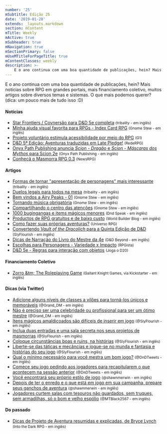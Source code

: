 ```yaml
---
number: '25'
mSubtitle: Edição 25
date: '2019-01-28'
extends: _layouts.markdown
section: mContent
mTitle: Weekly
mActive: true
mSubheader: true
mNavigation: true
mSectionPrimary: false
mUseMTitleForPageTitle: true
mContentClasses: weekly
description: >-
    E o ano continua com uma boa quantidade de publicações, hein? Mais notícias sobre RPG em grandes portais, mais financiamento coletivo, muitos artigos sobre diversos temas e sistemas. O que mais podemos querer? (dica: um pouco mais de tudo isso :D)
---
```

E o ano continua com uma boa quantidade de publicações, hein? Mais notícias sobre RPG em grandes portais, mais financiamento coletivo, muitos artigos sobre diversos temas e sistemas. O que mais podemos querer? (dica: um pouco mais de tudo isso :D)

#### Notícias

- [Star Frontiers / Covnersão para D&D 5e completa] <small>(tribality - em inglês)</small>
- [Minha ajuda visual favorita para RPGs - Index Card RPG] <small>(Gnome Stew - em inglês)</small>
- [Projeto voluntário estimula acessibilidade por meio do RPG] <small>(G1)</small>
- [D&D 5ª Edição: Aventuras traduzidas em Late Pledge!] <small>(RedeRPG)</small>
- [Onyx Path Publishing anuncia _Scion - Dragão_ e _Scion - Máscaras dos Mythos_ para Scion 2e] <small>(Onyx Path Publishing - em inglês)</small>
- [Conheçã o Masmorra RPG 0.3] <small>(NewsRPG)</small>

#### Artigos

- [Formas de tornar "apresentação de personagens" mais interessante] <small>(tribality - em inglês)</small>
- [Duelos legais para todos na mesa] <small>(tribality - em inglês)</small>
- [Bem vindos a Airy Peaks - 01] <small>(Gnome Stew - em inglês)</small>
- [Tornando música obrigatória] <small>(Gnome Stew - em inglês)</small>
- [Compartilhando o centro das atenções] <small>(Gnome Stew - em inglês)</small>
- [1000 bugingangas e items mágicos menores] <small>(Dnd Speak - em inglês)</small>
- [Productos de RPG gratuitos e de baixo custo] <small>(World Builder Blog - em inglês)</small>
- [Como fazer suas próprias aventuras?] <small>(Universo RPG)</small>
- [Convertendo _Vault of the Dracolich_ para a Quinta Edição de D&D] <small>(SlyFlourish - em inglês)</small>
- [Dicas de Narração do Livro do Mestre da 4e] <small>(D&D Beyond - em inglês)</small>
- [Escolhas para Personagens - Variedade x Impacto] <small>(RPGista)</small>
- [D&D 5e - Regras para interação com objetos] <small>(Joga o D20)</small>

#### Financiamento Coletivo

- [Zorro &tm; The Roleplaying Game] <small>(Gallant Knight Games, via Kickstarter - em inglês)</small>

#### Dicas (via Twitter)

- [Adicione alguns níveis de classes a vilões para torná-los únicos e memoráveis] <small>(@Grand_DM - em inglês)</small>
- [Não é preciso ser uma celebridade ou profissional para ser um ótimo mestre] <small>(@Grand_DM - em inglês)</small>
- [Itens mágicos amaldiçoados são difíceis de inserir em jogo] <small>(@SlyFlourish - em inglês)</small>
- [Inclua duas entradas e uma sala secreta nos seus projetos de masmorras] <small>(@SlyFlourish - em inglês)</small>
- [Coloque circunstâncias boas e ruins, na histórias] <small>(@SlyFlourish - em inglês)</small>
- [Liberte-se das táticas e mecâncias e jogue-se no munda e fantasia e histórias do seu jogo] <small>(@SlyFlourish - em inglês)</small>
- [Qual o mínimo necessário para você mestra um bom jogo?] <small>(@DnDTweets - em inglês)</small>
- [Comece seu jogo pedindo aos jogadores para recapitularem o que acontecem na sessão anterior] <small>(@DnDTweets - em inglês)</small>
- [Você encontrará seu próprio estilo de jogo] <small>(@shawnmerwin - em inglês)</small>
- [Depois de ter o enredo e o que está em jogo em sua campanha, prepare seus ganchos de aventura] <small>(@shawnmerwin - em inglês)</small>
- [Jogadores curtem salas com tesouros não guardados, sem truques, sem armadilhas, só o bom e velho espólio] <small>(@MTBlack2567 - em inglês)</small>

#### Do passado

- [Dicas de Projeto de Aventura resumidas e explicadas, de Bryce Lynch] <small>(Into the Dark RPG - em inglês)</small>


[Star Frontiers / Covnersão para D&D 5e completa]: https://www.tribality.com/2019/01/31/star-frontiers/
[Minha ajuda visual favorita para RPGs - Index Card RPG]: https://gnomestew.com/my-favourite-visual-aid-for-ttrpgs-the-index-card-rpg/
[Projeto voluntário estimula acessibilidade por meio do RPG]: https://g1.globo.com/sp/santos-regiao/educacao/noticia/2019/02/02/projeto-voluntario-estimula-acessibilidade-por-meio-do-rpg.ghtml
[D&D 5ª Edição: Aventuras traduzidas em Late Pledge!]: https://www.rederpg.com.br/2019/02/01/dd-5a-edicao-aventuras-traduzidas-em-late-pledge/
[Onyx Path Publishing anuncia _Scion - Dragão_ e _Scion - Máscaras dos Mythos_ para Scion 2e]: http://theonyxpath.com/onyx-path-publishing-announces-scion-dragon-and-scion-masks-of-the-mythos-supplements-for-the-scion-2nd-edition-rpg/
[Conheçã o Masmorra RPG 0.3]: https://newsrpg.wordpress.com/2019/01/29/conheca-masmorra-rpg-0-3/
[Formas de tornar "apresentação de personagens" mais interessante]: https://www.tribality.com/2019/01/28/ways-to-make-classic-character-introductions-more-interesting/
[Duelos legais para todos na mesa]: https://www.tribality.com/2019/02/01/duels-that-are-fun-for-everyone-at-the-table/
[Bem vindos a Airy Peaks - 01]: https://gnomestew.com/welcome-to-the-airy-peaks-01/
[Tornando música obrigatória]: https://gnomestew.com/making-music-mandatory/
[Compartilhando o centro das atenções]: https://gnomestew.com/sharing-and-shining-the-spotlight/
[1000 bugingangas e items mágicos menores]: http://dndspeak.com/2019/01/100-interesting-trinkets-and-minor-magic-items/
[Productos de RPG gratuitos e de baixo custo]: https://worldbuilderblog.me/2019/01/31/affordable-rpg-products/
[Como fazer suas próprias aventuras?]: https://universorpg.com/bau-do-mestre/dicas/como-fazer-suas-proprias-aventuras/
[Convertendo _Vault of the Dracolich_ para a Quinta Edição de D&D]: http://slyflourish.com/using_vault_of_the_dracolich.html
[Dicas de Narração do Livro do Mestre da 4e]: https://www.dndbeyond.com/posts/414-dungeon-mastering-tips-from-the-4th-edition
[Escolhas para Personagens - Variedade x Impacto]: http://rpgista.com.br/2019/01/30/escolhas-para-personagens/
[D&D 5e - Regras para interação com objetos]: https://jogaod20.blogspot.com/2019/01/5e-objetos.html
[Zorro &tm; The Roleplaying Game]: https://www.kickstarter.com/projects/gallantknightgames/zorrotm-the-roleplaying-game
[Adicione alguns níveis de classes a vilões para torná-los únicos e memoráveis]: https://twitter.com/Grand_DM/status/1089867146191142912
[Não é preciso ser uma celebridade ou profissional para ser um ótimo mestre]: https://twitter.com/Grand_DM/status/1092046483174641665
[Itens mágicos amaldiçoados são difíceis de inserir em jogo]: https://twitter.com/SlyFlourish/status/1092151025560113154
[Inclua duas entradas e uma sala secreta nos seus projetos de masmorras]: https://twitter.com/SlyFlourish/status/1091381323741175809
[Coloque circunstâncias boas e ruins, na histórias]: https://twitter.com/SlyFlourish/status/1090671491505668096
[Liberte-se das táticas e mecâncias e jogue-se no munda e fantasia e histórias do seu jogo]: https://twitter.com/SlyFlourish/status/1089916484715974656
[Qual o mínimo necessário para você mestra um bom jogo?]: https://twitter.com/DnDTweets/status/1090684576383594496
[Comece seu jogo pedindo aos jogadores para recapitularem o que acontecem na sessão anterior]: https://twitter.com/DnDTweets/status/1089959798785916928
[Você encontrará seu próprio estilo de jogo]: https://twitter.com/shawnmerwin/status/1089918100257026048
[Depois de ter o enredo e o que está em jogo em sua campanha, prepare seus ganchos de aventura]: https://twitter.com/shawnmerwin/status/1090655044188422145
[Jogadores curtem salas com tesouros não guardados, sem truques, sem armadilhas, só o bom e velho espólio]: https://twitter.com/MTBlack2567/status/1091635870187192321
[Dicas de Projeto de Aventura resumidas e explicadas, de Bryce Lynch]: http://into-the-dark-rpg.blogspot.com/2016/07/bryce-lynchs-adventure-design-tips.html
